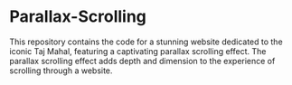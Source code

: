 # Parallax-Scrolling
This repository contains the code for a stunning website dedicated to the iconic Taj Mahal, featuring a captivating parallax scrolling effect. The parallax scrolling effect adds depth and dimension to the experience of scrolling through a website.
